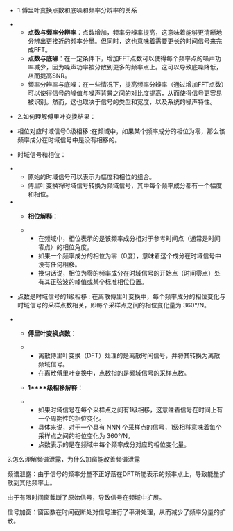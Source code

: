- 1.傅里叶变换点数和底噪和频率分辨率的关系

- - **点数与频率分辨率**：点数增加，频率分辨率提高，这意味着能够更清晰地分辨出更接近的频率分量。但同时，这也意味着需要更长的时间信号来完成FFT。
  - **点数与底噪**：在一定条件下，增加FFT点数可以使得每个频率点的噪声功率减少，因为噪声功率被分散到更多的频率点上。这可以导致底噪降低，从而提高SNR。
  - 频率分辨率与底噪：在一些情况下，提高频率分辨率（通过增加FFT点数）可以使得信号的峰值与噪声背景之间的对比度提高，从而使得信号更容易被识别。然而，这也取决于信号的类型和宽度，以及系统的噪声特性。



- 2.如何理解傅里叶变换结果：

- 相位对应时域信号0级相移 :在频域中，如果某个频率成分的相位为零，那么该频率成分在时域信号中是没有相移的。

- 时域信号和相位：

- - 原始的时域信号可以表示为幅度和相位的组合。
  - 傅里叶变换将时域信号转换为频域信号，其中每个频率成分都有一个幅度和相位。

- - **相位解释**：

  - - 在频域中，相位表示的是该频率成分相对于参考时间点（通常是时间零点）的相位角度。
    - 如果一个频率成分的相位为零（0度），意味着这个成分在时域信号中没有任何相移。
    - 换句话说，相位为零的频率成分在时域信号的开始点（时间零点）处有其正弦波的峰值或某个标准相位位置。

- 点数是时域信号的1级相移 : 在离散傅里叶变换中，每个频率成分的相位变化与时域信号的采样点数相关，即每个采样点之间的相位变化量为 360°/N。

- - **傅里叶变换点数**：

  - - 离散傅里叶变换（DFT）处理的是离散时间信号，并将其转换为离散频域信号。
    - 在离散傅里叶变换中，点数指的是频域信号的采样点数。

  - **1****级相移解释**：

  - - 如果时域信号在每个采样点之间有1级相移，这意味着信号在时间上有一个周期性的相位变化。
    - 具体来说，对于一个具有 NNN 个采样点的信号，1级相移意味着每个采样点之间的相位变化为       360°/N。
    - 点数表示的是在频域中每个频率成分对应的相位变化量。



3.怎么理解频谱泄露，为什么加窗能改善频谱泄露

频谱泄露：由于信号的频率分量不正好落在DFT所能表示的频率点上，导致能量扩散到其他频率上。

由于有限时间窗截断了原始信号，导致信号在频域中扩展。

信号加窗：窗函数在时间截断处对信号进行了平滑处理，从而减少了频率分量的扩散。